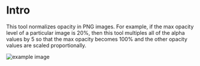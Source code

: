 # Intro

This tool normalizes opacity in PNG images. For example, if the max opacity level of a particular image is 20%, then this tool multiples all of the alpha values by 5 so that the max opacity becomes 100% and the other opacity values are scaled proportionally.

![example image](https://i.ibb.co/4stTR1M/birds.png)
